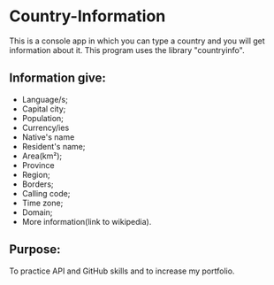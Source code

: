 # Country-Information
This is a console app in which you can type a country and you will get information about it. This program uses the
library "countryinfo".

## Information give:
- Language/s;
- Capital city;
- Population;
- Currency/ies
- Native's name
- Resident's name;
- Area(km²);
- Province
- Region;
- Borders;
- Calling code;
- Time zone;
- Domain;
- More information(link to wikipedia).

## Purpose:
To practice API and GitHub skills and to increase my portfolio.
